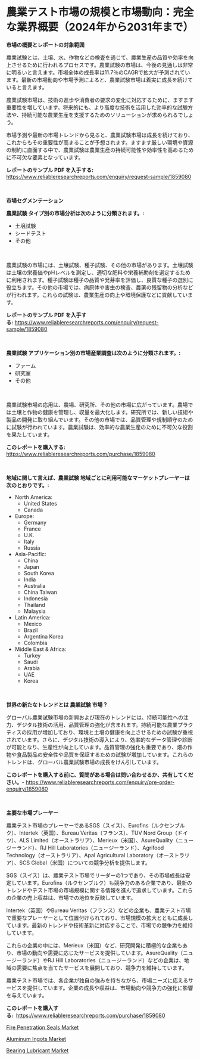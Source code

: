 <p><h1>農業テスト市場の規模と市場動向：完全な業界概要（2024年から2031年まで）</h1></p><p><strong>市場の概要とレポートの対象範囲</strong></p>
<p><p>農業試験とは、土壌、水、作物などの検査を通じて、農業生産の品質や効率を向上させるために行われるプロセスです。農業試験の市場は、今後の見通しは非常に明るいと言えます。市場全体の成長率は11.7％のCAGRで拡大が予測されています。最新の市場動向や市場予測によると、農業試験市場は着実に成長を続けていると言えます。</p><p>農業試験市場は、技術の進歩や消費者の要求の変化に対応するために、ますます重要性を増しています。将来的にも、より高度な技術を活用した効率的な試験方法や、持続可能な農業生産を支援するためのソリューションが求められるでしょう。</p><p>市場予測や最新の市場トレンドから見ると、農業試験市場は成長を続けており、これからもその重要性が高まることが予想されます。ますます厳しい環境や資源の制約に直面する中で、農業試験は農業生産の持続可能性や効率性を高めるために不可欠な要素となっています。</p></p>
<p><strong>レポートのサンプル PDF を入手する:</strong> <a href="https://www.reliableresearchreports.com/enquiry/request-sample/1859080">https://www.reliableresearchreports.com/enquiry/request-sample/1859080</a></p>
<p>&nbsp;</p>
<p><strong>市場セグメンテーション</strong></p>
<p><strong>農業試験 タイプ別の市場分析は次のように分類されます。:</strong></p>
<p><ul><li>土壌試験</li><li>シードテスト</li><li>その他</li></ul></p>
<p>&nbsp;</p>
<p><p>農業試験の市場には、土壌試験、種子試験、その他の市場があります。土壌試験は土壌の栄養価やpHレベルを測定し、適切な肥料や栄養補助剤を選定するために利用されます。種子試験は種子の品質や発芽率を評価し、良質な種子の選別に役立ちます。その他の市場では、病原体や害虫の検査、農薬の残留物の分析などが行われます。これらの試験は、農業生産の向上や環境保護などに貢献しています。</p></p>
<p><strong>レポートのサンプル PDF を入手する:</strong>&nbsp;<a href="https://www.reliableresearchreports.com/enquiry/request-sample/1859080">https://www.reliableresearchreports.com/enquiry/request-sample/1859080</a></p>
<p>&nbsp;</p>
<p><strong> 農業試験 アプリケーション別の市場産業調査は次のように分類されます。:</strong></p>
<p><ul><li>ファーム</li><li>研究室</li><li>その他</li></ul></p>
<p>&nbsp;</p>
<p><p>農業試験市場の応用は、農場、研究所、その他の市場に広がっています。農場では土壌と作物の健康を管理し、収量を最大化します。研究所では、新しい技術や製品の開発に取り組んでいます。その他の市場では、品質管理や規制順守のために試験が行われています。農業試験は、効率的な農業生産のために不可欠な役割を果たしています。</p></p>
<p><strong>このレポートを購入する:</strong>&nbsp; <a href="https://www.reliableresearchreports.com/purchase/1859080">https://www.reliableresearchreports.com/purchase/1859080</a></p>
<p>&nbsp;</p>
<p><strong>地域に関して言えば、農業試験 地域ごとに利用可能なマーケットプレーヤーは次のとおりです。:</strong></p>
<p><ul>
    <li>
        North America:
        <ul>
            <li>United States</li>
            <li>Canada</li>
        </ul>
    </li>
    <li>
        Europe:
        <ul>
            <li>Germany</li>
            <li>France</li>
            <li>U.K.</li>
            <li>Italy</li>
            <li>Russia</li>
        </ul>
    </li>
    <li>
        Asia-Pacific:
        <ul>
            <li>China</li>
            <li>Japan</li>
            <li>South Korea</li>
            <li>India</li>
            <li>Australia</li>
            <li>China Taiwan</li>
            <li>Indonesia</li>
            <li>Thailand</li>
            <li>Malaysia</li>
        </ul>
    </li>
    <li>
        Latin America:
        <ul>
            <li>Mexico</li>
            <li>Brazil</li>
            <li>Argentina Korea</li>
            <li>Colombia</li>
        </ul>
    </li>
    <li>
        Middle East & Africa:
        <ul>
            <li>Turkey</li>
            <li>Saudi</li>
            <li>Arabia</li>
            <li>UAE</li>
            <li>Korea</li>
        </ul>
    </li>
    </ul></p>
<p>&nbsp;</p>
<p><strong>世界の新たなトレンドとは 農業試験 市場？</strong></p>
<p><p>グローバル農業試験市場の新興および現在のトレンドには、持続可能性への注力、デジタル技術の活用、品質管理の強化が含まれます。持続可能な農業プラクティスの採用が増加しており、環境と土壌の健康を向上させるための試験が重視されています。さらに、デジタル技術の導入により、効率的なデータ管理や診断が可能となり、生産性が向上しています。品質管理の強化も重要であり、畑の作物や食品製品の安全性や品質を保証するための試験が増加しています。これらのトレンドは、グローバル農業試験市場の成長をけん引しています。</p></p>
<p><strong>このレポートを購入する前に、質問がある場合は問い合わせるか、共有してください。</strong>- <a href="https://www.reliableresearchreports.com/enquiry/pre-order-enquiry/1859080">https://www.reliableresearchreports.com/enquiry/pre-order-enquiry/1859080</a></p>
<p>&nbsp;</p>
<p><strong>主要な市場プレーヤー</strong></p>
<p><p>農業テスト市場のプレーヤーであるSGS（スイス）、Eurofins（ルクセンブルク）、Intertek（英国）、Bureau Veritas（フランス）、TUV Nord Group（ドイツ）、ALS Limited（オーストラリア）、Merieux（米国）、AsureQuality（ニュージーランド）、RJ Hill Laboratories（ニュージーランド）、Agrifood Technology（オーストラリア）、Apal Agricultural Laboratory（オーストラリア）、SCS Global（米国）についての競争分析を提供します。</p><p>SGS（スイス）は、農業テスト市場でリーダーの1つであり、その市場成長は安定しています。Eurofins（ルクセンブルク）も競争力のある企業であり、最新のトレンドやテスト市場の市場規模に関する情報を進んで追求しています。これらの企業の売上収益は、市場での地位を反映しています。</p><p>Intertek（英国）やBureau Veritas（フランス）などの企業も、農業テスト市場で重要なプレーヤーとして位置付けられており、市場規模の拡大とともに成長しています。最新のトレンドや技術革新に対応することで、市場での競争力を維持しています。</p><p>これらの企業の中には、Merieux（米国）など、研究開発に積極的な企業もあり、市場の動向や需要に応じたサービスを提供しています。AsureQuality（ニュージーランド）やRJ Hill Laboratories（ニュージーランド）などの企業は、地域の需要に焦点を当てたサービスを展開しており、競争力を維持しています。</p><p>農業テスト市場では、各企業が独自の強みを持ちながら、市場ニーズに応えるサービスを提供しています。企業の成長や収益は、市場動向や競争力の強化に影響を与えています。</p></p>
<p><strong>このレポートを購入する:</strong>&nbsp;&nbsp;<a href="https://www.reliableresearchreports.com/purchase/1859080">https://www.reliableresearchreports.com/purchase/1859080</a></p>
<p><p><a href="https://github.com/yemakinde/Market-Research-Report-List-1/blob/main/fire-penetration-seals-market.md">Fire Penetration Seals Market</a></p><p><a href="https://github.com/jsmusil/Market-Research-Report-List-2/blob/main/aluminum-ingots-market.md">Aluminum Ingots Market</a></p><p><a href="https://github.com/bmorecock/Market-Research-Report-List-2/blob/main/bearing-lubricant-market.md">Bearing Lubricant Market</a></p></p>
